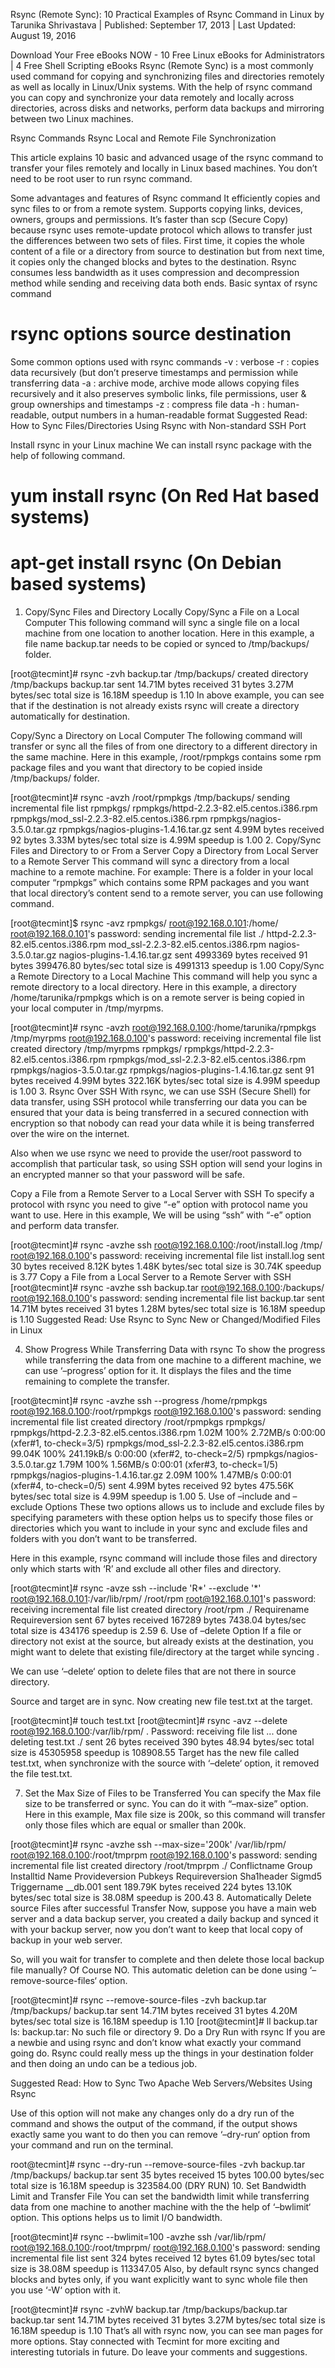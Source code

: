 Rsync (Remote Sync): 10 Practical Examples of Rsync Command in Linux
by Tarunika Shrivastava | Published: September 17, 2013 | Last Updated: August 19, 2016

 Download Your Free eBooks NOW - 10 Free Linux eBooks for Administrators | 4 Free Shell Scripting eBooks
Rsync (Remote Sync) is a most commonly used command for copying and synchronizing files and directories remotely as well as locally in Linux/Unix systems. With the help of rsync command you can copy and synchronize your data remotely and locally across directories, across disks and networks, perform data backups and mirroring between two Linux machines.

Rsync Commands
Rsync Local and Remote File Synchronization

This article explains 10 basic and advanced usage of the rsync command to transfer your files remotely and locally in Linux based machines. You don’t need to be root user to run rsync command.

Some advantages and features of Rsync command
It efficiently copies and sync files to or from a remote system.
Supports copying links, devices, owners, groups and permissions.
It’s faster than scp (Secure Copy) because rsync uses remote-update protocol which allows to transfer just the differences between two sets of files. First time, it copies the whole content of a file or a directory from source to destination but from next time, it copies only the changed blocks and bytes to the destination.
Rsync consumes less bandwidth as it uses compression and decompression method while sending and receiving data both ends.
Basic syntax of rsync command
# rsync options source destination
Some common options used with rsync commands
-v : verbose
-r : copies data recursively (but don’t preserve timestamps and permission while transferring data
-a : archive mode, archive mode allows copying files recursively and it also preserves symbolic links, file permissions, user & group ownerships and timestamps
-z : compress file data
-h : human-readable, output numbers in a human-readable format
Suggested Read: How to Sync Files/Directories Using Rsync with Non-standard SSH Port

Install rsync in your Linux machine
We can install rsync package with the help of following command.

# yum install rsync (On Red Hat based systems)
# apt-get install rsync (On Debian based systems)
1. Copy/Sync Files and Directory Locally
Copy/Sync a File on a Local Computer
This following command will sync a single file on a local machine from one location to another location. Here in this example, a file name backup.tar needs to be copied or synced to /tmp/backups/ folder.

[root@tecmint]# rsync -zvh backup.tar /tmp/backups/
created directory /tmp/backups
backup.tar
sent 14.71M bytes  received 31 bytes  3.27M bytes/sec
total size is 16.18M  speedup is 1.10
In above example, you can see that if the destination is not already exists rsync will create a directory automatically for destination.

Copy/Sync a Directory on Local Computer
The following command will transfer or sync all the files of from one directory to a different directory in the same machine. Here in this example, /root/rpmpkgs contains some rpm package files and you want that directory to be copied inside /tmp/backups/ folder.

[root@tecmint]# rsync -avzh /root/rpmpkgs /tmp/backups/
sending incremental file list
rpmpkgs/
rpmpkgs/httpd-2.2.3-82.el5.centos.i386.rpm
rpmpkgs/mod_ssl-2.2.3-82.el5.centos.i386.rpm
rpmpkgs/nagios-3.5.0.tar.gz
rpmpkgs/nagios-plugins-1.4.16.tar.gz
sent 4.99M bytes  received 92 bytes  3.33M bytes/sec
total size is 4.99M  speedup is 1.00
2. Copy/Sync Files and Directory to or From a Server
Copy a Directory from Local Server to a Remote Server
This command will sync a directory from a local machine to a remote machine. For example: There is a folder in your local computer “rpmpkgs” which contains some RPM packages and you want that local directory’s content send to a remote server, you can use following command.

[root@tecmint]$ rsync -avz rpmpkgs/ root@192.168.0.101:/home/
root@192.168.0.101's password:
sending incremental file list
./
httpd-2.2.3-82.el5.centos.i386.rpm
mod_ssl-2.2.3-82.el5.centos.i386.rpm
nagios-3.5.0.tar.gz
nagios-plugins-1.4.16.tar.gz
sent 4993369 bytes  received 91 bytes  399476.80 bytes/sec
total size is 4991313  speedup is 1.00
Copy/Sync a Remote Directory to a Local Machine
This command will help you sync a remote directory to a local directory. Here in this example, a directory /home/tarunika/rpmpkgs which is on a remote server is being copied in your local computer in /tmp/myrpms.

[root@tecmint]# rsync -avzh root@192.168.0.100:/home/tarunika/rpmpkgs /tmp/myrpms
root@192.168.0.100's password:
receiving incremental file list
created directory /tmp/myrpms
rpmpkgs/
rpmpkgs/httpd-2.2.3-82.el5.centos.i386.rpm
rpmpkgs/mod_ssl-2.2.3-82.el5.centos.i386.rpm
rpmpkgs/nagios-3.5.0.tar.gz
rpmpkgs/nagios-plugins-1.4.16.tar.gz
sent 91 bytes  received 4.99M bytes  322.16K bytes/sec
total size is 4.99M  speedup is 1.00
3. Rsync Over SSH
With rsync, we can use SSH (Secure Shell) for data transfer, using SSH protocol while transferring our data you can be ensured that your data is being transferred in a secured connection with encryption so that nobody can read your data while it is being transferred over the wire on the internet.

Also when we use rsync we need to provide the user/root password to accomplish that particular task, so using SSH option will send your logins in an encrypted manner so that your password will be safe.

Copy a File from a Remote Server to a Local Server with SSH
To specify a protocol with rsync you need to give “-e” option with protocol name you want to use. Here in this example, We will be using “ssh” with “-e” option and perform data transfer.

[root@tecmint]# rsync -avzhe ssh root@192.168.0.100:/root/install.log /tmp/
root@192.168.0.100's password:
receiving incremental file list
install.log
sent 30 bytes  received 8.12K bytes  1.48K bytes/sec
total size is 30.74K  speedup is 3.77
Copy a File from a Local Server to a Remote Server with SSH
[root@tecmint]# rsync -avzhe ssh backup.tar root@192.168.0.100:/backups/
root@192.168.0.100's password:
sending incremental file list
backup.tar
sent 14.71M bytes  received 31 bytes  1.28M bytes/sec
total size is 16.18M  speedup is 1.10
Suggested Read: Use Rsync to Sync New or Changed/Modified Files in Linux

4. Show Progress While Transferring Data with rsync
To show the progress while transferring the data from one machine to a different machine, we can use ‘–progress’ option for it. It displays the files and the time remaining to complete the transfer.

[root@tecmint]# rsync -avzhe ssh --progress /home/rpmpkgs root@192.168.0.100:/root/rpmpkgs
root@192.168.0.100's password:
sending incremental file list
created directory /root/rpmpkgs
rpmpkgs/
rpmpkgs/httpd-2.2.3-82.el5.centos.i386.rpm
1.02M 100%        2.72MB/s        0:00:00 (xfer#1, to-check=3/5)
rpmpkgs/mod_ssl-2.2.3-82.el5.centos.i386.rpm
99.04K 100%  241.19kB/s        0:00:00 (xfer#2, to-check=2/5)
rpmpkgs/nagios-3.5.0.tar.gz
1.79M 100%        1.56MB/s        0:00:01 (xfer#3, to-check=1/5)
rpmpkgs/nagios-plugins-1.4.16.tar.gz
2.09M 100%        1.47MB/s        0:00:01 (xfer#4, to-check=0/5)
sent 4.99M bytes  received 92 bytes  475.56K bytes/sec
total size is 4.99M  speedup is 1.00
5. Use of –include and –exclude Options
These two options allows us to include and exclude files by specifying parameters with these option helps us to specify those files or directories which you want to include in your sync and exclude files and folders with you don’t want to be transferred.

Here in this example, rsync command will include those files and directory only which starts with ‘R’ and exclude all other files and directory.

[root@tecmint]# rsync -avze ssh --include 'R*' --exclude '*' root@192.168.0.101:/var/lib/rpm/ /root/rpm
root@192.168.0.101's password:
receiving incremental file list
created directory /root/rpm
./
Requirename
Requireversion
sent 67 bytes  received 167289 bytes  7438.04 bytes/sec
total size is 434176  speedup is 2.59
6. Use of –delete Option
If a file or directory not exist at the source, but already exists at the destination, you might want to delete that existing file/directory at the target while syncing .

We can use ‘–delete‘ option to delete files that are not there in source directory.

Source and target are in sync. Now creating new file test.txt at the target.

[root@tecmint]# touch test.txt
[root@tecmint]# rsync -avz --delete root@192.168.0.100:/var/lib/rpm/ .
Password:
receiving file list ... done
deleting test.txt
./
sent 26 bytes  received 390 bytes  48.94 bytes/sec
total size is 45305958  speedup is 108908.55
Target has the new file called test.txt, when synchronize with the source with ‘–delete‘ option, it removed the file test.txt.

7. Set the Max Size of Files to be Transferred
You can specify the Max file size to be transferred or sync. You can do it with “–max-size” option. Here in this example, Max file size is 200k, so this command will transfer only those files which are equal or smaller than 200k.

[root@tecmint]# rsync -avzhe ssh --max-size='200k' /var/lib/rpm/ root@192.168.0.100:/root/tmprpm
root@192.168.0.100's password:
sending incremental file list
created directory /root/tmprpm
./
Conflictname
Group
Installtid
Name
Provideversion
Pubkeys
Requireversion
Sha1header
Sigmd5
Triggername
__db.001
sent 189.79K bytes  received 224 bytes  13.10K bytes/sec
total size is 38.08M  speedup is 200.43
8. Automatically Delete source Files after successful Transfer
Now, suppose you have a main web server and a data backup server, you created a daily backup and synced it with your backup server, now you don’t want to keep that local copy of backup in your web server.

So, will you wait for transfer to complete and then delete those local backup file manually? Of Course NO. This automatic deletion can be done using ‘–remove-source-files‘ option.

[root@tecmint]# rsync --remove-source-files -zvh backup.tar /tmp/backups/
backup.tar
sent 14.71M bytes  received 31 bytes  4.20M bytes/sec
total size is 16.18M  speedup is 1.10
[root@tecmint]# ll backup.tar
ls: backup.tar: No such file or directory
9. Do a Dry Run with rsync
If you are a newbie and using rsync and don’t know what exactly your command going do. Rsync could really mess up the things in your destination folder and then doing an undo can be a tedious job.

Suggested Read: How to Sync Two Apache Web Servers/Websites Using Rsync

Use of this option will not make any changes only do a dry run of the command and shows the output of the command, if the output shows exactly same you want to do then you can remove ‘–dry-run‘ option from your command and run on the terminal.

root@tecmint]# rsync --dry-run --remove-source-files -zvh backup.tar /tmp/backups/
backup.tar
sent 35 bytes  received 15 bytes  100.00 bytes/sec
total size is 16.18M  speedup is 323584.00 (DRY RUN)
10. Set Bandwidth Limit and Transfer File
You can set the bandwidth limit while transferring data from one machine to another machine with the the help of ‘–bwlimit‘ option. This options helps us to limit I/O bandwidth.

[root@tecmint]# rsync --bwlimit=100 -avzhe ssh  /var/lib/rpm/  root@192.168.0.100:/root/tmprpm/
root@192.168.0.100's password:
sending incremental file list
sent 324 bytes  received 12 bytes  61.09 bytes/sec
total size is 38.08M  speedup is 113347.05
Also, by default rsync syncs changed blocks and bytes only, if you want explicitly want to sync whole file then you use ‘-W‘ option with it.

[root@tecmint]# rsync -zvhW backup.tar /tmp/backups/backup.tar
backup.tar
sent 14.71M bytes  received 31 bytes  3.27M bytes/sec
total size is 16.18M  speedup is 1.10
That’s all with rsync now, you can see man pages for more options. Stay connected with Tecmint for more exciting and interesting tutorials in future. Do leave your comments and suggestions.

